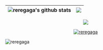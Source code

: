 | <img align="center" src="https://github-readme-stats.vercel.app/api?username=reregaga&show_icons=true&include_all_commits=true&theme=buefy&hide_border=true" alt="reregaga's github stats" /> | <img align="center" src="https://github-readme-stats.vercel.app/api/top-langs/?username=reregaga&layout=compact&theme=buefy&hide_border=true" /> |
| ------------- | ------------- |

<p align="center"> <img align="center" src="https://github-readme-streak-stats.herokuapp.com/?user=reregaga&" /></p>

<p align="center"> <a href="https://github.com/ryo-ma/github-profile-trophy"><img src="https://github-profile-trophy.vercel.app/?username=reregaga&title=Commits,Issues,PullRequest,Stars,Followers&margin-w=15&theme=oldie&column=5" alt="reregaga" /></a> </p>

<p align="left"> <img src="https://komarev.com/ghpvc/?username=reregaga&label=Profile%20views&color=0e75b6&style=flat" alt="reregaga" /> </p>
